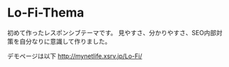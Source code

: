 # Lo-Fi-Thema

初めて作ったレスポンシブテーマです。 見やすさ、分かりやすさ、SEO内部対策を自分なりに意識して作りました。

デモページは以下
http://mynetlife.xsrv.jp/Lo-Fi/
